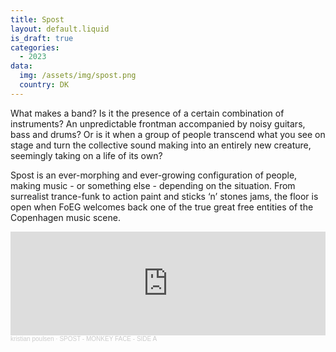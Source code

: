 ```yaml
---
title: Spost
layout: default.liquid
is_draft: true
categories:
  - 2023
data:
  img: /assets/img/spost.png
  country: DK
---
```



<p>What makes a band? Is it the presence of a certain combination of instruments? An unpredictable frontman accompanied by noisy guitars, bass and drums? Or is it when a group of people transcend what you see on stage and turn the collective sound making into an entirely new creature, seemingly taking on a life of its own?</p>
<p>Spost is an ever-morphing and ever-growing configuration of people, making music - or something else - depending on the situation. From surrealist trance-funk to action paint and sticks ‘n’ stones jams, the floor is open when FoEG welcomes back one of the true great free entities of the Copenhagen music scene.</p>

<iframe width="100%" height="166" scrolling="no" frameborder="no" allow="autoplay" src="https://w.soundcloud.com/player/?url=https%3A//api.soundcloud.com/tracks/410476722&color=%23848494&auto_play=false&hide_related=false&show_comments=true&show_user=true&show_reposts=false&show_teaser=true"></iframe><div style="font-size: 10px; color: #cccccc;line-break: anywhere;word-break: normal;overflow: hidden;white-space: nowrap;text-overflow: ellipsis; font-family: Interstate,Lucida Grande,Lucida Sans Unicode,Lucida Sans,Garuda,Verdana,Tahoma,sans-serif;font-weight: 100;"><a href="https://soundcloud.com/kristian-poulsen-4" title="kristian poulsen" target="_blank" style="color: #cccccc; text-decoration: none;">kristian poulsen</a> · <a href="https://soundcloud.com/kristian-poulsen-4/spost-monkey-face-side-a" title="SPOST - MONKEY FACE - SIDE A" target="_blank" style="color: #cccccc; text-decoration: none;">SPOST - MONKEY FACE - SIDE A</a></div>